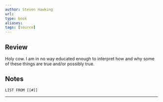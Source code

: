 ```yaml
---
author: Steven Hawking
url: 
type: book
aliases: 
tags: [source]
---
```

## Review
Holy cow. I am in no way educated enough to interpret how and why some of these things are true and/or possibly true.

## Notes
```dataview
LIST FROM [[#]]
```

---